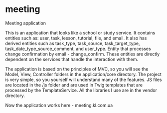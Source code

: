 # meeting
Meeting application

This is an application that looks like a school or study service. It contains entities such as: user, task, lesson, tutorial, file, and email. It also has derived entities such as task_type, task_source, task_target_type, task_date_type_source_comment, and user_type. Entity that processes change confirmation by email - change_confirm. These entities are directly dependent on the services that handle the interaction with them.

The application is based on the principles of MVC, so you will see the Model, View, Controller folders in the application/core directory. The project is very simple, so you yourself will understand many of the features. JS files are located in the /js folder and are used in Twig templates that are processed by the TemplateService. All the libraries I use are in the vendor directory.

Now the application works here - meeting.kl.com.ua
